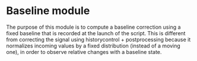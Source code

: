 # Baseline module

The purpose of this module is to compute a baseline correction using a fixed baseline that is recorded at the launch of the script.
This is different from correcting the signal using historycontrol + postprocessing because it normalizes incoming values by a
fixed distribution (instead of a moving one), in order to observe relative changes with a baseline state. 
